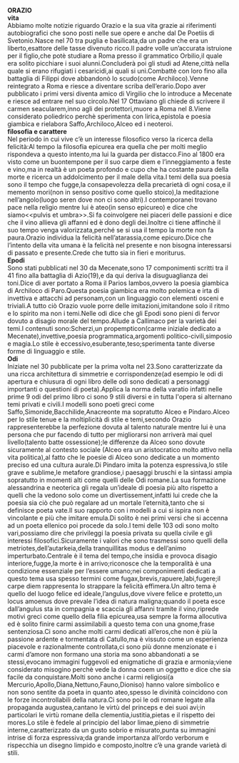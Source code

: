 **ORAZIO**  
**vita**  
Abbiamo molte notizie riguardo Orazio e la sua vita grazie ai riferimenti autobiografici che sono posti nelle sue opere e anche dal De Poetiis di Svetonio.Nasce nel 70 tra puglia e basilicata,da un padre che era un liberto,esattore delle tasse divenuto ricco.Il padre volle un’accurata istruione per il figlio,che potè studiare a Roma presso il grammatico Orbilio,il quale era solito picchiare i suoi alunni.Concluderà poi gli studi ad Atene,città nella quale si erano rifugiati i cesaricidi,ai quali si unì.Combattè con loro fino alla battaglia di Filippi dove abbandonò lo scudo(come Archiloco).Venne reintegrato a Roma e riesce a diventare scriba dell’erario.Dopo aver pubblicato i primi versi diventa amico di Virgilio che lo introduce a Mecenate e riesce ad entrare nel suo circolo.Nel 17 Ottaviano gli chiede di scrivere il carmen seacularem,inno agli dei protettori,muore a Roma nel 8.Viene considerato poliedrico perchè sperimenta con lirica,epistola e poesia giambica e rielabora Saffo,Archiloco,Alceo ed i neoteroi.  
**filosofia e carattere**  
Nel periodo in cui vive c’è un interesse filosofico verso la ricerca della felicità:Al tempo la filosofia epicurea era quella che per molti meglio rispondeva a questo intento,ma lui la guarda per distacco.Fino al 1800 era visto come un buontempone per il suo carpe diem e l’inneggiamento a feste e vino,ma in realtà è un poeta profondo e cupo che ha costante paura della morte e ricerca un addolcimento per il male della vita.I temi della sua poesia sono il tempo che fugge,la consapevolezza della precarietà di ogni cosa,e il memento mori(non in senso positivo come quello stoico),la meditazione nell’angolo(luogo seren dove non ci sono altri).I contemporanei trovano pace nella religio mentre lui è ateo(in senso epicureo) e dice che siamo\<\<pulvis et umbra\>\>.Si fa coinvolgere nei piaceri delle passioni e dice che il vino allieva gli affanni ed è dono degli dei.Inoltre ci tiene affinchè il suo tempo venga valorizzata,perché se si usa il tempo la morte non fa paura.Orazio individua la felicità nell’atarassia,come epicuro.Dice che l’intento della vita umana è la felicità nel presente e non bisogna interessarsi di passato e presente.Crede che tutto sia in fieri e moriturus.  
**Epodi**  
Sono stati pubblicati nel 30 da Mecenate,sono 17 componimenti scritti tra il 41 fino alla battaglia di Azio(19),e da qui deriva la disuguaglianza dei toni.Dice di aver portato a Roma il Parios Iambos,ovvero la poesia giambica di Archiloco di Paro.Questa poesia giambica era molto polemica e irta di invettiva e attacchi ad personam,con un linguaggio con elementi osceni e triviali.A tutto ciò Orazio vuole porre delle imitazioni,imitandone solo il ritmo e lo spirito ma non i temi.Nelle odi dice che gli Epodi sono pieni di fervor dovuto a disagio morale del tempo.Allude a Callimaco per la varietà dei temi.I contenuti sono:Scherzi,un propempticon(carme iniziale dedicato a Mecenate),invettive,poesia programmatica,argomenti politico-civili,simposio e magia.Lo stile è eccessivo,esuberante,teso;sperimenta tante diverse forme di linguaggio e stile.  
**Odi**  
Iniziate nel 30 pubblicate per la prima volta nel 23.Sono caratterizzate da una ricca architettura di simmetrie e corrispondenze(ad esempio le odi di apertura e chiusura di ogni libro delle odi sono dedicati a personaggi importanti o questioni di poeta).Applica la norma della varatio infatti nelle prime 9 odi del primo libro ci sono 9 stili diversi e in tutta l'opera si alternano temi privati e civili.I modelli sono poeti greci come Saffo,Simonide,Bacchilide,Anacreonte ma sopratutto Alceo e Pindaro.Alceo per lo stile tenue e la moltiplicità di stile e temi,secondo Orazio rappresenterebbe la perfezione dovuta al talento naturale mentre lui è una persona che pur facendo di tutto per migliorarsi non arriverà mai quel livello(talento batte ossessione);le differenze da Alceo sono dovute sicuramente al contesto sociale (Alceo era un aristocratico molto attivo nella vita politica),al fatto che le poesie di Alceo sono dedicate a un momento preciso ed una cultura aurale.Di Pindaro imita la potenza espressiva,lo stile grave e sublime,le metafore grandiose,i paesaggi bruschi e la sintassi ampia sopratutto in momenti alti come quelli delle Odi romane.La sua formazione alessandrina e neoterica gli regala un’ideale di poesia più alto rispetto a quelli che la vedono solo come un divertissement,infatti lui crede che la poesia sia ciò che può regalare ad un mortale l’eternità,tanto che si definisce poeta vate.Il suo rapporto con i modelli a cui si ispira non è vincolante e più che  imitare emula.Di solito è nei primi versi che si accenna ad un poeta ellenico poi procede da solo.I temi delle 103 odi sono molto vari,possiamo dire che privileggi la poesia privata su quella civile e gli interessi filosofici.Sicuramente i valori che sono trasmessi sono quelli della metriotes,dell’autarkeia,della tranquillitas modus e dell’animo imperturbato.Centrale è il tema del tempo,che insidia e provoca disagio interiore,fugge,la morte è in arrivo;riconosce che la temporalità è una condizione essenziale per l’essere umano;nei componimenti dedicati a questo tema usa spesso termini come fugax,brevis,rapuere,labi,fugere;il carpe diem rappresenta lo strappare la felicità effimera.Un altro tema è quello del luogo felice ed ideale,l’angulus,dove vivere felice e protetto,un locus amoenus dove prevale l’idea di natura maligna;quando il poeta esce dall’angulus sta in compagnia e scaccia gli affanni tramite il vino,riprede motivi greci come quello della filia epicurea,usa sempre la forma allocutiva ed è solito finire carmi assimilabili a questo tema con una gnome,frase sentenziosa.Ci sono anche molti carmi dedicati all’eros,che non è più la passione ardente e tormentata di Catullo,ma è vissuto come un esperienza piacevole e razionalmente controllata,ci sono più donne menzionate e i carmi d’amore non formano una storia ma sono abbandonati a se stessi,evocano immagini fuggevoli ed enigmatiche di grazia e armonia;viene considerato misogino perchè vede la donna coem un oggetto e dice che sia facile da conquistare.Molti sono anche i carmi religiosi(a Mercurio,Apollo,Diana,Nettuno,Fauno,Dioniso) hanno valore simbolico e non sono sentite da poeta in quanto ateo,spesso le divinità coincidono con le forze incontrollabili della natura.Ci sono poi le odi romane legate alla propaganda augustea,cantano le virtù del princeps e dei suoi avi;in particolari le virtù romane della clementia,iustitia,pietas e il rispetto dei mores.Lo stile è fedele al principio del labor limae,pieno di simmetrie interne,caratterizzato da un gusto sobrio e misurato,punta su immagini intrise di forza espressiva;da grande importanza all’ordo verborum e rispecchia un disegno limpido e composto,inoltre c’è una grande varietà di stili.